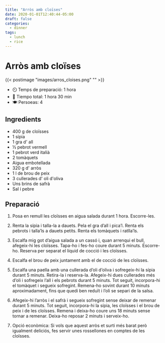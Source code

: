 ```yaml
---
title: "Arròs amb cloïses"
date: 2020-01-01T12:40:44-05:00
draft: false 
categories: 
  - dinner
tags: 
  - lunch 
  - rice 
---
```

#  Arròs amb cloïses

{{< postimage "images/arros_cloises.png" "" >}}


- ⏲️  Temps de preparació: 1 hora 
- 🍳 Tiempo total: 1 hora 30 min 
- 🍽️ Persoeas: 4       

## Ingredients

- 400 g de cloïsses
- 1 sípia
- 1 gra d' all
- ½ pebrot vermell
- 1 pebrot verd italià
- 2 tomàquets
- Aigua embotellada
- 320 g d' arròs
- 1 l de brou de peix
- 3 cullerades d' oli d'oliva
- Uns brins de safrà
- Sal i pebre

## Preparació

1. Posa en remull les cloïsses en aigua salada durant 1 hora. Escorre-les.

2. Renta la sípia i talla-la a dauets. Pela el gra d’all i pica’l. Renta els pebrots i talla’ls a dauets petits. Renta els tomàquets i ratlla’ls.

3. Escalfa mig got d’aigua salada a un cassó i, quan arrenqui el bull, afegeix-hi les cloïsses. Tapa-ho i fes-ho coure durant 5 minuts. Escorre-ho. Reserva per separat el líquid de cocció i les cloïsses.

4. Escalfa el brou de peix juntament amb el de cocció de les cloïsses.

5. Escalfa una paella amb una cullerada d’oli d’oliva i sofregeix-hi la sípia durant 5 minuts. Retira-la i reserva-la. Afegeix-hi dues cullerades més d’oli i sofregeix l’all i els pebrots durant 5 minuts. Tot seguit, incorpora-hi el tomàquet i segueix sofregint. Remena-ho sovint durant 10 minuts aproximadament, fins que quedi ben reduït i l’oli se separi de la salsa.

6. Afegeix-hi l’arròs i el safrà i segueix sofregint sense deixar de remenar durant 5 minuts. Tot seguit, incorpora-hi la sípia, les cloïsses i el brou de peix i de les cloïsses. Remena i deixa-ho coure uns 18 minuts sense tornar a remenar. Deixa-ho reposar 2 minuts i serveix-ho.

7. Opció econòmica: Si vols que aquest arròs et surti més barat però igualment deliciós, fes servir unes rossellones en comptes de les cloïsses.
